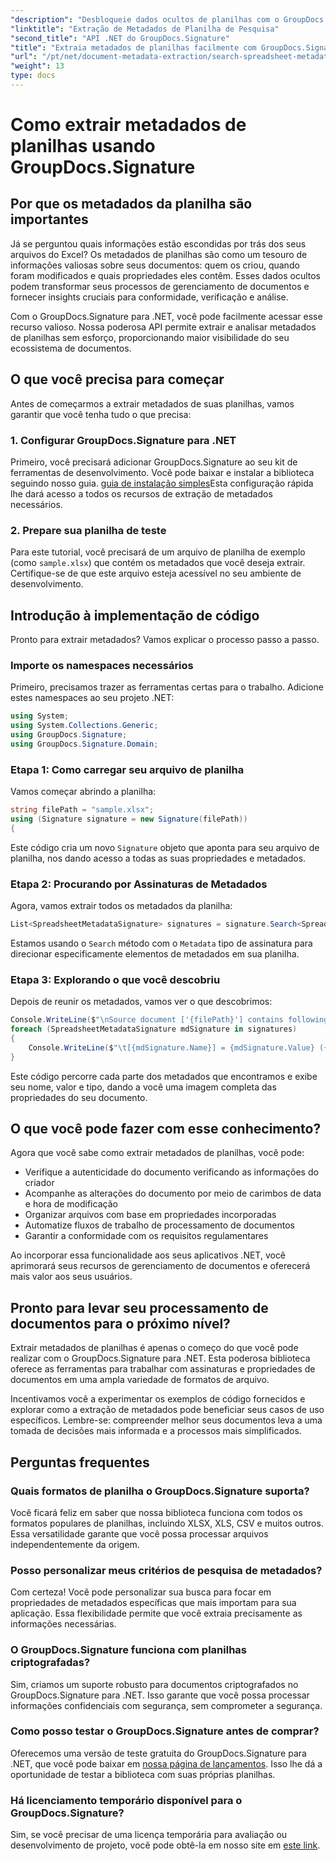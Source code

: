 ```yaml
---
"description": "Desbloqueie dados ocultos de planilhas com o GroupDocs.Signature para .NET. Extraia metadados sem esforço para aprimorar o gerenciamento de documentos e a tomada de decisões."
"linktitle": "Extração de Metadados de Planilha de Pesquisa"
"second_title": "API .NET do GroupDocs.Signature"
"title": "Extraia metadados de planilhas facilmente com GroupDocs.Signature"
"url": "/pt/net/document-metadata-extraction/search-spreadsheet-metadata-extraction/"
"weight": 13
type: docs
---
```

# Como extrair metadados de planilhas usando GroupDocs.Signature

## Por que os metadados da planilha são importantes

Já se perguntou quais informações estão escondidas por trás dos seus arquivos do Excel? Os metadados de planilhas são como um tesouro de informações valiosas sobre seus documentos: quem os criou, quando foram modificados e quais propriedades eles contêm. Esses dados ocultos podem transformar seus processos de gerenciamento de documentos e fornecer insights cruciais para conformidade, verificação e análise.

Com o GroupDocs.Signature para .NET, você pode facilmente acessar esse recurso valioso. Nossa poderosa API permite extrair e analisar metadados de planilhas sem esforço, proporcionando maior visibilidade do seu ecossistema de documentos.

## O que você precisa para começar

Antes de começarmos a extrair metadados de suas planilhas, vamos garantir que você tenha tudo o que precisa:

### 1. Configurar GroupDocs.Signature para .NET

Primeiro, você precisará adicionar GroupDocs.Signature ao seu kit de ferramentas de desenvolvimento. Você pode baixar e instalar a biblioteca seguindo nosso guia. [guia de instalação simples](https://tutorials.groupdocs.com/signature/net/)Esta configuração rápida lhe dará acesso a todos os recursos de extração de metadados necessários.

### 2. Prepare sua planilha de teste

Para este tutorial, você precisará de um arquivo de planilha de exemplo (como `sample.xlsx`) que contém os metadados que você deseja extrair. Certifique-se de que este arquivo esteja acessível no seu ambiente de desenvolvimento.

## Introdução à implementação de código

Pronto para extrair metadados? Vamos explicar o processo passo a passo.

### Importe os namespaces necessários

Primeiro, precisamos trazer as ferramentas certas para o trabalho. Adicione estes namespaces ao seu projeto .NET:

```csharp
using System;
using System.Collections.Generic;
using GroupDocs.Signature;
using GroupDocs.Signature.Domain;
```

### Etapa 1: Como carregar seu arquivo de planilha

Vamos começar abrindo a planilha:

```csharp
string filePath = "sample.xlsx";
using (Signature signature = new Signature(filePath))
{
```

Este código cria um novo `Signature` objeto que aponta para seu arquivo de planilha, nos dando acesso a todas as suas propriedades e metadados.

### Etapa 2: Procurando por Assinaturas de Metadados

Agora, vamos extrair todos os metadados da planilha:

```csharp
List<SpreadsheetMetadataSignature> signatures = signature.Search<SpreadsheetMetadataSignature>(SignatureType.Metadata);
```

Estamos usando o `Search` método com o `Metadata` tipo de assinatura para direcionar especificamente elementos de metadados em sua planilha.

### Etapa 3: Explorando o que você descobriu

Depois de reunir os metadados, vamos ver o que descobrimos:

```csharp
Console.WriteLine($"\nSource document ['{filePath}'] contains following signatures.");
foreach (SpreadsheetMetadataSignature mdSignature in signatures)
{
    Console.WriteLine($"\t[{mdSignature.Name}] = {mdSignature.Value} ({mdSignature.Type})");
}
```

Este código percorre cada parte dos metadados que encontramos e exibe seu nome, valor e tipo, dando a você uma imagem completa das propriedades do seu documento.

## O que você pode fazer com esse conhecimento?

Agora que você sabe como extrair metadados de planilhas, você pode:

- Verifique a autenticidade do documento verificando as informações do criador
- Acompanhe as alterações do documento por meio de carimbos de data e hora de modificação
- Organizar arquivos com base em propriedades incorporadas
- Automatize fluxos de trabalho de processamento de documentos
- Garantir a conformidade com os requisitos regulamentares

Ao incorporar essa funcionalidade aos seus aplicativos .NET, você aprimorará seus recursos de gerenciamento de documentos e oferecerá mais valor aos seus usuários.

## Pronto para levar seu processamento de documentos para o próximo nível?

Extrair metadados de planilhas é apenas o começo do que você pode realizar com o GroupDocs.Signature para .NET. Esta poderosa biblioteca oferece as ferramentas para trabalhar com assinaturas e propriedades de documentos em uma ampla variedade de formatos de arquivo.

Incentivamos você a experimentar os exemplos de código fornecidos e explorar como a extração de metadados pode beneficiar seus casos de uso específicos. Lembre-se: compreender melhor seus documentos leva a uma tomada de decisões mais informada e a processos mais simplificados.

## Perguntas frequentes

### Quais formatos de planilha o GroupDocs.Signature suporta?

Você ficará feliz em saber que nossa biblioteca funciona com todos os formatos populares de planilhas, incluindo XLSX, XLS, CSV e muitos outros. Essa versatilidade garante que você possa processar arquivos independentemente da origem.

### Posso personalizar meus critérios de pesquisa de metadados?

Com certeza! Você pode personalizar sua busca para focar em propriedades de metadados específicas que mais importam para sua aplicação. Essa flexibilidade permite que você extraia precisamente as informações necessárias.

### O GroupDocs.Signature funciona com planilhas criptografadas?

Sim, criamos um suporte robusto para documentos criptografados no GroupDocs.Signature para .NET. Isso garante que você possa processar informações confidenciais com segurança, sem comprometer a segurança.

### Como posso testar o GroupDocs.Signature antes de comprar?

Oferecemos uma versão de teste gratuita do GroupDocs.Signature para .NET, que você pode baixar em [nossa página de lançamentos](https://releases.groupdocs.com/). Isso lhe dá a oportunidade de testar a biblioteca com suas próprias planilhas.

### Há licenciamento temporário disponível para o GroupDocs.Signature?

Sim, se você precisar de uma licença temporária para avaliação ou desenvolvimento de projeto, você pode obtê-la em nosso site em [este link](https://purchase.groupdocs.com/temporary-license/).